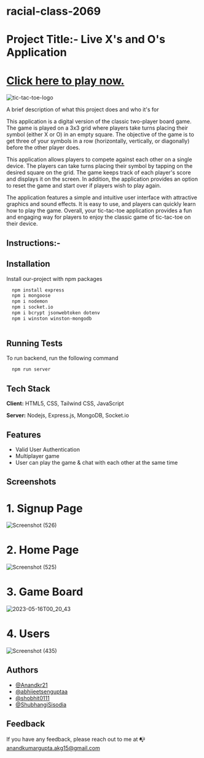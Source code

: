 

# racial-class-2069

# Project Title:- Live X's and O's Application
# [Click here to play now.](https://tic-tae-toe-project.netlify.app/)

![tic-tac-toe-logo](https://user-images.githubusercontent.com/112754749/229367360-6b4f3bcd-40c2-4d0f-92a9-529e6cd1b4bc.png)

A brief description of what this project does and who it's for

This application is a digital version of the classic two-player board game. The game is played on a 3x3 grid where players take turns placing their symbol (either X or O) in an empty square. The objective of the game is to get three of your symbols in a row (horizontally, vertically, or diagonally) before the other player does.

This application allows players to compete against each other on a single device. The players can take turns placing their symbol by tapping on the desired square on the grid. The game keeps track of each player's score and displays it on the screen. In addition, the application provides an option to reset the game and start over if players wish to play again.

The application features a simple and intuitive user interface with attractive graphics and sound effects. It is easy to use, and players can quickly learn how to play the game. Overall, your tic-tac-toe application provides a fun and engaging way for players to enjoy the classic game of tic-tac-toe on their device.




## Instructions:-

## Installation

Install our-project with npm packages

```bash
  npm install express
  npm i mongoose
  npm i nodemon
  npm i socket.io
  npm i bcrypt jsonwebtoken dotenv 
  npm i winston winston-mongodb
  
```
    
## Running Tests

To run backend, run the following command

```bash
  npm run server
```


## Tech Stack

**Client:** HTML5, CSS, Tailwind CSS, JavaScript

**Server:** Nodejs, Express.js, MongoDB, Socket.io



## Features

- Valid User Authentication
- Multiplayer game
- User can play the game & chat with each other at the same time

## Screenshots

<h1>1.  Signup Page  </h1>

![Screenshot (526)](https://github.com/abhijeetsenguptaa/racial-class-2069/assets/101327881/f279dd0a-5305-4a5a-bf1a-f1f3c2976576)


<h1>2.  Home Page  </h1>

![Screenshot (525)](https://github.com/abhijeetsenguptaa/racial-class-2069/assets/101327881/fc219e66-fe44-46ca-8a80-0814c82d1f72)


<h1>3.  Game Board  </h1>  

![2023-05-16T00_20_43](https://github.com/abhijeetsenguptaa/racial-class-2069/assets/113422735/2658047b-06e2-458c-b2e1-33d944377f48)


<h1>4.  Users  </h1> 

![Screenshot (435)](https://user-images.githubusercontent.com/112754749/229349296-d7bb74d3-280c-4939-8bf4-1ff88f11f4b5.png)

## Authors

- [@Anandkr21](https://www.github.com/Anandkr21)
- [@abhijeetsenguptaa](https://www.github.com/abhijeetsenguptaa)
- [@shobhit0111](https://www.github.com/shobhit0111)
- [@ShubhangiSisodia](https://www.github.com/ShubhangiSisodia)


## Feedback

If you have any feedback, please reach out to me at 📭 anandkumargupta.akg15@gmail.com
